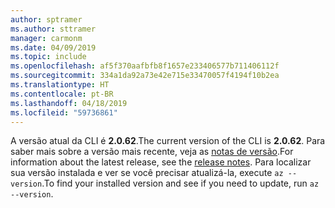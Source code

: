 ```yaml
---
author: sptramer
ms.author: sttramer
manager: carmonm
ms.date: 04/09/2019
ms.topic: include
ms.openlocfilehash: af5f370aafbfb8f1657e233406577b711406112f
ms.sourcegitcommit: 334a1da92a73e42e715e33470057f4194f10b2ea
ms.translationtype: HT
ms.contentlocale: pt-BR
ms.lasthandoff: 04/18/2019
ms.locfileid: "59736861"
---
```

<span data-ttu-id="d5dba-101">A versão atual da CLI é __2.0.62__.</span><span class="sxs-lookup"><span data-stu-id="d5dba-101">The current version of the CLI is __2.0.62__.</span></span> <span data-ttu-id="d5dba-102">Para saber mais sobre a versão mais recente, veja as [notas de versão](../release-notes-azure-cli.md).</span><span class="sxs-lookup"><span data-stu-id="d5dba-102">For information about the latest release, see the [release notes](../release-notes-azure-cli.md).</span></span> <span data-ttu-id="d5dba-103">Para localizar sua versão instalada e ver se você precisar atualizá-la, execute `az --version`.</span><span class="sxs-lookup"><span data-stu-id="d5dba-103">To find your installed version and see if you need to update, run `az --version`.</span></span>
